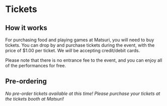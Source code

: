 # Tickets

## How it works

For purchasing food and playing games at Matsuri, you will need to buy tickets.
You can drop by and purchase tickets during the event, with the price of $1.00 per ticket.
We _will_ be accepting credit/debit cards.

Please note that there is no entrance fee to the event, and you can enjoy all of the performances for free.

## Pre-ordering

_No pre-order tickets available at this time!_
_Please purchase your tickets at the tickets booth at Matsuri!_
